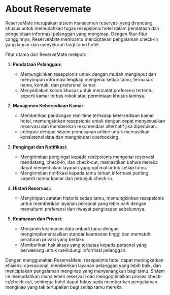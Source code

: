 # About Reservemate
ReserveMate merupakan sistem manajemen reservasi yang dirancang khusus untuk memudahkan tugas resepsionis hotel dalam pendataan dan pengelolaan informasi pelanggan yang menginap. Dengan fitur-fitur canggihnya, ReserveMate membantu menciptakan pengalaman check-in yang lancar dan menyeluruh bagi tamu hotel.

Fitur utama dari ReserveMate meliputi:

1. **Pendataan Pelanggan:**
   - Memungkinkan resepsionis untuk dengan mudah menginput dan menyimpan informasi lengkap mengenai setiap tamu, termasuk nama, kontak, dan preferensi kamar.
   - Menyediakan kolom khusus untuk mencatat preferensi tertentu, seperti kamar bebas rokok atau permintaan khusus lainnya.

2. **Manajemen Ketersediaan Kamar:**
   - Memberikan pandangan real-time terhadap ketersediaan kamar hotel, memungkinkan resepsionis untuk dengan cepat menyesuaikan reservasi dan memberikan rekomendasi alternatif jika diperlukan.
   - Integrasi dengan sistem pemesanan online untuk memastikan konsistensi data dan menghindari overbooking.

3. **Pengingat dan Notifikasi:**
   - Mengirimkan pengingat kepada resepsionis mengenai reservasi mendatang, check-in, dan check-out, memastikan bahwa mereka dapat menyediakan layanan yang optimal untuk setiap tamu.
   - Mengirimkan notifikasi kepada tamu terkait informasi penting, seperti nomor kamar dan petunjuk check-in.

4. **Histori Reservasi:**
   - Menyimpan catatan historis setiap tamu, memungkinkan resepsionis untuk memberikan layanan personal yang lebih baik dengan memahami preferensi dan riwayat penginapan sebelumnya.

5. **Keamanan dan Privasi:**
   - Menjamin keamanan data pribadi tamu dengan mengimplementasikan standar keamanan tinggi dan mematuhi peraturan privasi yang berlaku.
   - Memberikan hak akses yang terbatas kepada personel yang berwenang untuk melindungi informasi pelanggan.

Dengan menggunakan ReserveMate, resepsionis hotel dapat meningkatkan efisiensi operasional, memberikan layanan pelanggan yang lebih baik, dan menciptakan pengalaman menginap yang menyenangkan bagi tamu. Sistem ini memudahkan manajemen reservasi dan mengoptimalkan proses check-in/check-out, sehingga hotel dapat fokus pada memberikan pengalaman menginap yang tak terlupakan bagi setiap tamu mereka.

